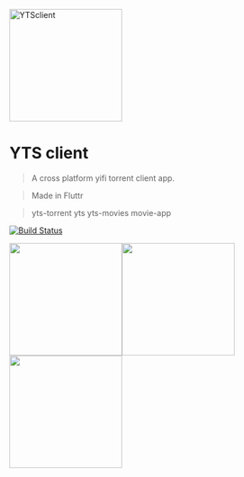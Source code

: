 <a href="https://github.com/sumeetmathpati/yts_client"><img src="https://raw.githubusercontent.com/sumeetmathpati/yts_client/master/assets/icon/icon.png" title="YTSclient" alt="YTSclient" width="200"></a>

# YTS client

> A cross platform yifi torrent client app.

> Made in Fluttr

> yts-torrent yts yts-movies movie-app

[![Build Status](http://img.shields.io/travis/badges/badgerbadgerbadger.svg?style=flat-square)](https://travis-ci.org/badges/badgerbadgerbadger)

<img src = "https://raw.githubusercontent.com/sumeetmathpati/yts_client/master/screenshots/1.jpg" width ="200" /><img src = "https://raw.githubusercontent.com/sumeetmathpati/yts_client/master/screenshots/2.jpg" width ="200" /><img src = "https://raw.githubusercontent.com/sumeetmathpati/yts_client/master/screenshots/3.jpg" width ="200" />
